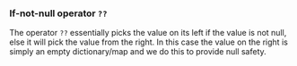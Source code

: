 ### If-not-null operator `??`

The operator `??` essentially picks the value on its left if the value is not null, else it will pick the value from the right. In this case the value on the right is simply an empty dictionary/map and we do this to provide null safety.